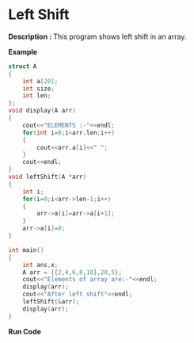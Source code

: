 # Left Shift

**Description :** This program shows left shift in an array.

**Example**

```cpp
struct A
{
	int a[20];
	int size;
	int len;
};
void display(A arr)
{
	cout<<"ELEMENTS :-"<<endl;
	for(int i=0;i<arr.len;i++)
	{
		cout<<arr.a[i]<<" ";
	}
	cout<<endl;
}
void leftShift(A *arr)
{
	int i;
	for(i=0;i<arr->len-1;i++)
	{
		arr->a[i]=arr->a[i+1];
	}
	arr->a[i]=0;
}

int main()
{
	int ans,x;
	A arr = {{2,4,6,8,10},20,5};
	cout<<"Elements of array are:-"<<endl;
	display(arr);
	cout<<"After left shift"<<endl;
	leftShift(&arr);
	display(arr);
}
```

**Run Code[](https://rextester.com/NNRR26748)**
